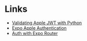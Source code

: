 # Links

* [Validating Apple JWT with Python](https://gist.github.com/davidhariri/b053787aabc9a8a9cc0893244e1549fe)
* [Expo Apple Authentication](https://docs.expo.dev/versions/latest/sdk/apple-authentication/)
* [Auth with Expo Router](https://docs.expo.dev/router/reference/authentication/#using-react-context-and-route-groups)
